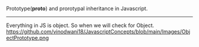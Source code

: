 Prototype(__proto__) and prorotypal inheritance in Javascript.

---------------------------------------------------------------

Everything in JS is object.
So when we will check for Object.
https://github.com/vinodwani18/JavascriptConcepts/blob/main/Images/ObjectPrototype.png
